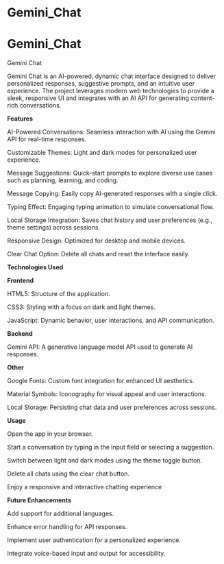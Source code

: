# Gemini_Chat
# Gemini_Chat
Gemini Chat

Gemini Chat is an AI-powered, dynamic chat interface designed to deliver personalized responses, suggestive prompts, and an intuitive user experience. The project leverages modern web technologies to provide a sleek, responsive UI and integrates with an AI API for generating content-rich conversations.

**Features**

AI-Powered Conversations: Seamless interaction with AI using the Gemini API for real-time responses.

Customizable Themes: Light and dark modes for personalized user experience.

Message Suggestions: Quick-start prompts to explore diverse use cases such as planning, learning, and coding.

Message Copying: Easily copy AI-generated responses with a single click.

Typing Effect: Engaging typing animation to simulate conversational flow.

Local Storage Integration: Saves chat history and user preferences (e.g., theme settings) across sessions.

Responsive Design: Optimized for desktop and mobile devices.

Clear Chat Option: Delete all chats and reset the interface easily.

**Technologies Used**

**Frontend**

HTML5: Structure of the application.

CSS3: Styling with a focus on dark and light themes.

JavaScript: Dynamic behavior, user interactions, and API communication.

**Backend**

Gemini API: A generative language model API used to generate AI responses.

**Other**

Google Fonts: Custom font integration for enhanced UI aesthetics.

Material Symbols: Iconography for visual appeal and user interactions.

Local Storage: Persisting chat data and user preferences across sessions.

**Usage**

Open the app in your browser.

Start a conversation by typing in the input field or selecting a suggestion.

Switch between light and dark modes using the theme toggle button.

Delete all chats using the clear chat button.

Enjoy a responsive and interactive chatting experience 

**Future Enhancements**

Add support for additional languages.

Enhance error handling for API responses.

Implement user authentication for a personalized experience.

Integrate voice-based input and output for accessibility.
